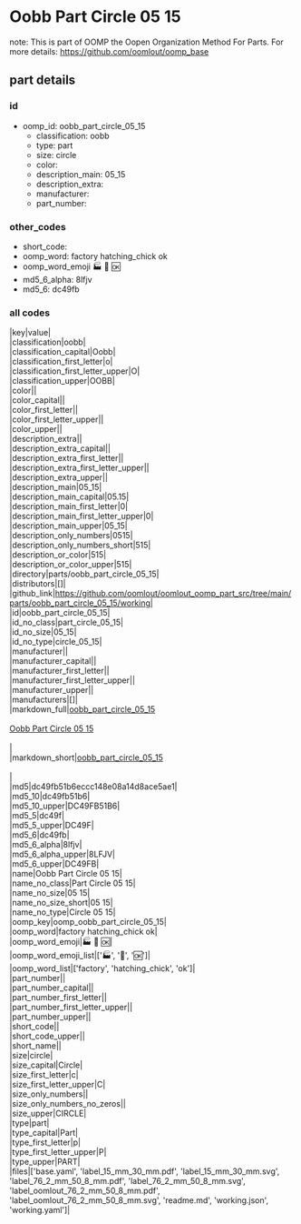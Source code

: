 # Oobb Part Circle 05 15  

note: This is part of OOMP the Oopen Organization Method For Parts. For more details: https://github.com/oomlout/oomp_base

##  part details





### id
* oomp_id: oobb_part_circle_05_15
  * classification: oobb
  * type: part
  * size: circle
  * color: 
  * description_main: 05_15
  * description_extra: 
  * manufacturer: 
  * part_number: 

### other_codes
* short_code: 
* oomp_word: factory hatching_chick ok
* oomp_word_emoji :factory: :hatching_chick: :ok:
* md5_6_alpha: 8lfjv
* md5_6: dc49fb

### all codes 
|key|value|  
|classification|oobb|  
|classification_capital|Oobb|  
|classification_first_letter|o|  
|classification_first_letter_upper|O|  
|classification_upper|OOBB|  
|color||  
|color_capital||  
|color_first_letter||  
|color_first_letter_upper||  
|color_upper||  
|description_extra||  
|description_extra_capital||  
|description_extra_first_letter||  
|description_extra_first_letter_upper||  
|description_extra_upper||  
|description_main|05_15|  
|description_main_capital|05.15|  
|description_main_first_letter|0|  
|description_main_first_letter_upper|0|  
|description_main_upper|05_15|  
|description_only_numbers|0515|  
|description_only_numbers_short|515|  
|description_or_color|515|  
|description_or_color_upper|515|  
|directory|parts/oobb_part_circle_05_15|  
|distributors|[]|  
|github_link|https://github.com/oomlout/oomlout_oomp_part_src/tree/main/parts/oobb_part_circle_05_15/working|  
|id|oobb_part_circle_05_15|  
|id_no_class|part_circle_05_15|  
|id_no_size|05_15|  
|id_no_type|circle_05_15|  
|manufacturer||  
|manufacturer_capital||  
|manufacturer_first_letter||  
|manufacturer_first_letter_upper||  
|manufacturer_upper||  
|manufacturers|[]|  
|markdown_full|[oobb_part_circle_05_15](https://github.com/oomlout/oomlout_oomp_part_src/tree/main/parts/oobb_part_circle_05_15/working)<br>[](https://github.com/oomlout/oomlout_oomp_part_src/tree/main/parts/oobb_part_circle_05_15/working)<br>[Oobb Part Circle 05 15](https://github.com/oomlout/oomlout_oomp_part_src/tree/main/parts/oobb_part_circle_05_15/working)<br><br>|  
|markdown_short|[oobb_part_circle_05_15](https://github.com/oomlout/oomlout_oomp_part_src/tree/main/parts/oobb_part_circle_05_15/working)<br><br>|  
|md5|dc49fb51b6eccc148e08a14d8ace5ae1|  
|md5_10|dc49fb51b6|  
|md5_10_upper|DC49FB51B6|  
|md5_5|dc49f|  
|md5_5_upper|DC49F|  
|md5_6|dc49fb|  
|md5_6_alpha|8lfjv|  
|md5_6_alpha_upper|8LFJV|  
|md5_6_upper|DC49FB|  
|name|Oobb Part Circle 05 15|  
|name_no_class|Part Circle 05 15|  
|name_no_size|05 15|  
|name_no_size_short|05 15|  
|name_no_type|Circle 05 15|  
|oomp_key|oomp_oobb_part_circle_05_15|  
|oomp_word|factory hatching_chick ok|  
|oomp_word_emoji|:factory: :hatching_chick: :ok:|  
|oomp_word_emoji_list|[':factory:', ':hatching_chick:', ':ok:']|  
|oomp_word_list|['factory', 'hatching_chick', 'ok']|  
|part_number||  
|part_number_capital||  
|part_number_first_letter||  
|part_number_first_letter_upper||  
|part_number_upper||  
|short_code||  
|short_code_upper||  
|short_name||  
|size|circle|  
|size_capital|Circle|  
|size_first_letter|c|  
|size_first_letter_upper|C|  
|size_only_numbers||  
|size_only_numbers_no_zeros||  
|size_upper|CIRCLE|  
|type|part|  
|type_capital|Part|  
|type_first_letter|p|  
|type_first_letter_upper|P|  
|type_upper|PART|  
|files|['base.yaml', 'label_15_mm_30_mm.pdf', 'label_15_mm_30_mm.svg', 'label_76_2_mm_50_8_mm.pdf', 'label_76_2_mm_50_8_mm.svg', 'label_oomlout_76_2_mm_50_8_mm.pdf', 'label_oomlout_76_2_mm_50_8_mm.svg', 'readme.md', 'working.json', 'working.yaml']|  
